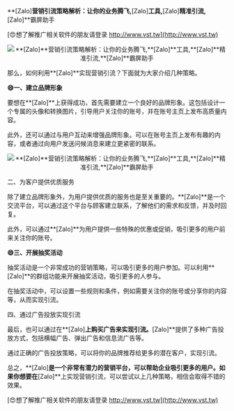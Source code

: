 **[Zalo]**营销引流策略解析：让你的业务腾飞,**[Zalo]**工具,**[Zalo]**精准引流,**[Zalo]**霸屏助手

[😍想了解推广相关软件的朋友请登录 http://www.vst.tw](http://www.vst.tw)

 <center><img src="https://vst.tw/MP4/tuiguang/png/3.png" alt="**[Zalo]**营销引流策略解析：让你的业务腾飞,**[Zalo]**工具,**[Zalo]**精准引流,**[Zalo]**霸屏助手"></center>

那么，如何利用**[Zalo]**实现营销引流？下面就为大家介绍几种策略。

**😄一、建立品牌形象**

要想在**[Zalo]**上获得成功，首先需要建立一个良好的品牌形象。这包括设计一个专属的头像和转换图片，引导用户关注你的账号，并在账号主页上发布高质量内容。

此外，还可以通过与用户互动来增强品牌形象。可以在账号主页上发布有趣的内容，或者通过向用户发送问候消息来建立更紧密的联系。

 <center><img src="https://vst.tw/MP4/tuiguang/png/1.png" alt="**[Zalo]**营销引流策略解析：让你的业务腾飞,**[Zalo]**工具,**[Zalo]**精准引流,**[Zalo]**霸屏助手"></center>

二、为客户提供优质服务

除了建立品牌形象外，为用户提供优质的服务也是至关重要的。**[Zalo]**是一个交流平台，可以通过这个平台与顾客建立联系，了解他们的需求和反馈，并及时回复。

此外，可以通过**[Zalo]**为用户提供一些特殊的优惠或促销，吸引更多的用户前来关注你的账号。

**😄三、开展抽奖活动**

抽奖活动是一个非常成功的营销策略，可以吸引更多的用户参加。可以利用**[Zalo]**的群组功能来开展抽奖活动，吸引更多的人参与。

在抽奖活动中，可以设置一些规则和条件，例如需要关注你的账号或分享你的内容等，从而实现引流。

四、通过广告投放实现引流

最后，也可以通过在**[Zalo]**上购买广告来实现引流。**[Zalo]**提供了多种广告投放方式，包括横幅广告、弹出广告和信息流广告等。

通过正确的广告投放策略，可以将你的品牌推荐给更多的潜在客户，实现引流。

总之，**[Zalo]**是一个非常有潜力的营销平台，可以帮助企业吸引更多的用户。如果你想要在**[Zalo]**上实现营销引流，可以尝试以上几种策略，相信会取得不错的效果。

[😍想了解推广相关软件的朋友请登录 http://www.vst.tw](http://www.vst.tw)



